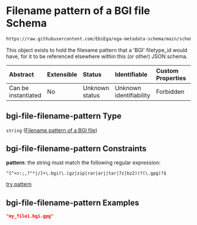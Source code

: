 # Filename pattern of a BGI file Schema

```txt
https://raw.githubusercontent.com/EbiEga/ega-metadata-schema/main/schemas/EGA.common-definitions.json#/definitions/bgi-file-filename-pattern
```

This object exists to hold the filename pattern that a 'BGI' filetype\_id would have, for it to be referenced elsewhere within this (or other) JSON schema.

| Abstract            | Extensible | Status         | Identifiable            | Custom Properties | Additional Properties | Access Restrictions | Defined In                                                                                           |
| :------------------ | :--------- | :------------- | :---------------------- | :---------------- | :-------------------- | :------------------ | :--------------------------------------------------------------------------------------------------- |
| Can be instantiated | No         | Unknown status | Unknown identifiability | Forbidden         | Allowed               | none                | [EGA.common-definitions.json\*](../../../schemas/EGA.common-definitions.json "open original schema") |

## bgi-file-filename-pattern Type

`string` ([Filename pattern of a BGI file](ega-12-definitions-filename-pattern-of-a-bgi-file.md))

## bgi-file-filename-pattern Constraints

**pattern**: the string must match the following regular expression:&#x20;

```regexp
^[^<>:;,?"*|/]+\.bgi(\.(gz|zip|rar|arj|tar|7z|bz2))?(\.gpg)?$
```

[try pattern](https://regexr.com/?expression=%5E%5B%5E%3C%3E%3A%3B%2C%3F%22*%7C%2F%5D%2B%5C.bgi\(%5C.\(gz%7Czip%7Crar%7Carj%7Ctar%7C7z%7Cbz2\)\)%3F\(%5C.gpg\)%3F%24 "try regular expression with regexr.com")

## bgi-file-filename-pattern Examples

```json
"my_file1.bgi.gpg"
```
